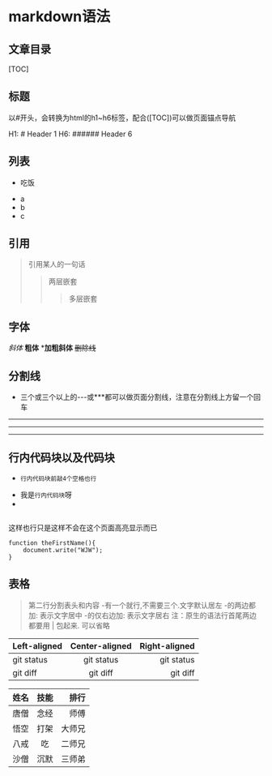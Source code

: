 # markdown语法

## 文章目录

[TOC]

## 标题

以#开头，会转换为html的h1~h6标签，配合([TOC])可以做页面锚点导航

H1: # Header 1
H6: ###### Header 6

## 列表

+ 吃饭
- a
- b
- c



## 引用

> 引用某人的一句话
>> 两层嵌套
>>> 多层嵌套

## 字体

*斜体*
**粗体**
***加粗斜体**
~~删除线~~

## 分割线

- 三个或三个以上的---或***都可以做页面分割线，注意在分割线上方留一个回车

***
******
---------


## 行内代码块以及代码块

-     行内代码块前敲4个空格也行
- 我是`行内代码块`呀
- 
```
```
这样也行只是这样不会在这个页面高亮显示而已

```
function theFirstName(){
    document.write("WJW");
}
```

## 表格

> 第二行分割表头和内容
-有一个就行,不需要三个.文字默认居左
-的两边都加: 表示文字居中
-的仅右边加: 表示文字居右
注：原生的语法行首尾两边都要用 | 包起来. 可以省略

| Left-aligned | Center-aligned | Right-aligned |
| :---         |     :---:      |          ---: |
| git status   | git status     | git status    |
| git diff     | git diff       | git diff      |

姓名|技能|排行
:-|:-:|-:
唐僧|念经|师傅
悟空|打架|大师兄
八戒|吃|二师兄
沙僧|沉默|三师弟
